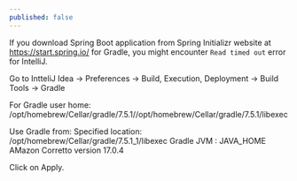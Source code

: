 ```yaml
---
published: false
---
```

 
If you download Spring Boot application from  Spring Initializr website at https://start.spring.io/ for Gradle, you might encounter `Read timed out` error for IntelliJ. 

Go to IntteliJ Idea -> Preferences -> Build, Execution, Deployment -> Build Tools -> Gradle

For Gradle user home: /opt/homebrew/Cellar/gradle/7.5.1//opt/homebrew/Cellar/gradle/7.5.1/libexec

Use Gradle from: Specified location: /opt/homebrew/Cellar/gradle/7.5.1_1/libexec
Gradle JVM : JAVA_HOME AMazon Corretto version 17.0.4 

Click on Apply.






